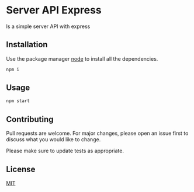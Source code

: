 # Server API Express

Is a simple server API with express

## Installation

Use the package manager [node](https://pip.pypa.io/en/stable/) to install all the dependencies.

```bash
npm i
```

## Usage

```bash
npm start
```

## Contributing
Pull requests are welcome. For major changes, please open an issue first to discuss what you would like to change.

Please make sure to update tests as appropriate.

## License
[MIT](https://choosealicense.com/licenses/mit/)